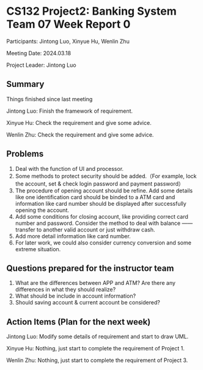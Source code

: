 # CS132 Project2: Banking System Team 07 Week Report 0

Participants: Jintong Luo, Xinyue Hu, Wenlin Zhu

Meeting Date: 2024.03.18

Project Leader: Jintong Luo

## Summary

Things finished since last meeting

Jintong Luo: Finish the framework of requirement.

Xinyue Hu: Check the requirement and give some advice.

Wenlin Zhu: Check the requirement and give some advice.

## Problems

1. Deal with the function of UI and processor.
2. Some methods to protect security should be added.（For example, lock the account, set & check login password and payment password）
3. The procedure of opening account should be refine. Add some details like one identification card should be binded to a ATM card and information like card number should be displayed after successfully opening the account.
4. Add some conditions for closing account, like providing correct card number and password. Consider the method to deal with balance —— transfer to another valid account or just withdraw cash.
5. Add more detail information like card number.
6. For later work, we could also consider currency conversion and some extreme situation.

## Questions prepared for the instructor team

1. What are the differences between APP and ATM? Are there any differences in what they should realize?
2. What should be include in account information?
3. Should saving account & current account be considered?

## Action Items (Plan for the next week)

Jintong Luo: Modify some details of requirement and start to draw UML.

Xinyue Hu: Nothing, just start to complete the requirement of Project 1.

Wenlin Zhu: Nothing, just start to complete the requirement of Project 3.
